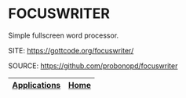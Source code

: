 # FOCUSWRITER

 Simple fullscreen word processor. 

 SITE: https://gottcode.org/focuswriter/

 SOURCE: https://github.com/probonopd/focuswriter

 | [Applications](https://portable-linux-apps.github.io/apps.html) | [Home](https://portable-linux-apps.github.io)
 | --- | --- |
